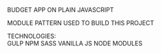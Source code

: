 BUDGET APP ON PLAIN JAVASCRIPT

MODULE PATTERN USED TO BUILD THIS PROJECT 

TECHNOLOGIES:  
	GULP
	NPM
	SASS
	VANILLA JS
	NODE MODULES


